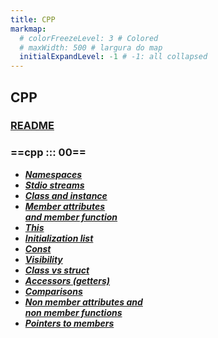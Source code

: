 ```yaml
---
title: CPP
markmap:
  # colorFreezeLevel: 3 # Colored
  # maxWidth: 500 # largura do map
  initialExpandLevel: -1 # -1: all collapsed
---
```


## **CPP**
### [**README**](https://github.com/faleite/42cpp00)
### ==**cpp ::: 00**== <!-- markmap: foldAll -->
- [***Namespaces***](https://github.com/faleite/42cpp00/tree/main/dcs#namespaces)
- [***Stdio streams***](https://github.com/faleite/42cpp00/tree/main/dcs#stdio-streams)
- [***Class and instance***](https://github.com/faleite/42cpp00/tree/main/dcs#class-and-instance)
- [***Member attributes\
and member function***](https://github.com/faleite/42cpp00/blob/main/dcs/README.md#member-attributes-and-member-function)
- [***This***](https://github.com/faleite/42cpp00/blob/main/dcs/README.md#this-pointer-the-keyword-self)
- [***Initialization list***](https://github.com/faleite/42cpp00/blob/main/dcs/README.md#initialization-list)
- [***Const***](https://github.com/faleite/42cpp00/blob/main/dcs/README.md#const)
- [***Visibility***](https://github.com/faleite/42cpp00/blob/main/dcs/README.md#visibility)
- [***Class vs struct***]()
- [***Accessors (getters)***]()
- [***Comparisons***]()
- [***Non member attributes and\
non member functions***]()
- [***Pointers to members***]()

<!-- - **Namespaces**
- **classes**
- **member**
- **functions**
- **stdio streams**
- **initialization lists** 
- **static and const** -->